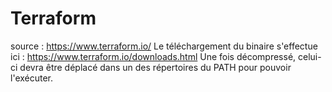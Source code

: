 # Terraform

source : https://www.terraform.io/
Le téléchargement du binaire s'effectue ici : https://www.terraform.io/downloads.html
Une fois décompressé, celui-ci devra être déplacé dans un des répertoires du PATH pour pouvoir l'exécuter.
